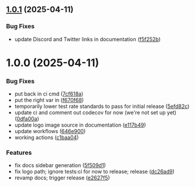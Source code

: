 ## [1.0.1](https://github.com/manicinc/portapack/compare/v1.0.0...v1.0.1) (2025-04-11)


### Bug Fixes

* update Discord and Twitter links in documentation ([f5f252b](https://github.com/manicinc/portapack/commit/f5f252bfbdc6f94d3d31723ff107e21cdfcab9f7))

# 1.0.0 (2025-04-11)


### Bug Fixes

* put back in ci cmd ([7cf618a](https://github.com/manicinc/portapack/commit/7cf618a2a5117311dbaee055f71d380176beb6f8))
* put the right var in ([f670f68](https://github.com/manicinc/portapack/commit/f670f68eadd2ec33bba543d55343caef2cafa1ff))
* temporarily lower test rate standards to pass for initial release ([5efd82c](https://github.com/manicinc/portapack/commit/5efd82cf7bda2454a2faad75cde751020c85fcd2))
* update ci and comment out codecov for now (we're not set up yet) ([0dfa00a](https://github.com/manicinc/portapack/commit/0dfa00a238b4b2062377000133722da3682caecf))
* update logo image source in documentation ([e117b49](https://github.com/manicinc/portapack/commit/e117b4943dd3b6f1440bfb68722ba15f44b5c727))
* update workflows ([646e900](https://github.com/manicinc/portapack/commit/646e900463348a5bd4c337fc917abe73e1c0c22b))
* working actions ([c1baa04](https://github.com/manicinc/portapack/commit/c1baa042dfd89ee4d97cf3b60d7781a0935aee45))


### Features

* fix docs sidebar generation ([5f509d1](https://github.com/manicinc/portapack/commit/5f509d1f5970f78334719d56ded27d0af424a8f3))
* fix logo path; ignore tests:ci for now to release; release ([dc26ad9](https://github.com/manicinc/portapack/commit/dc26ad9560484c7b78737ee40a1892f26039904b))
* revamp docs; trigger release ([e2627f5](https://github.com/manicinc/portapack/commit/e2627f56a4b432154b5e71295d90e9991064211d))
